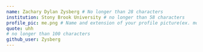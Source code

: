 ```yaml
---
name: Zachary Dylan Zysberg # No longer than 28 characters
institution: Stony Brook University # no longer than 58 characters
profile_pic: me.png # Name and extension of your profile picture(ex. mona.png)
quote: uhh
# no longer than 100 characters
github_user: Zysberg
---
```

